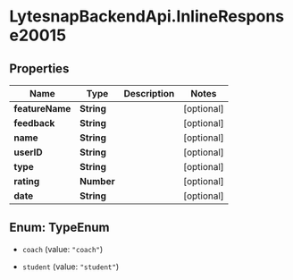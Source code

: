 # LytesnapBackendApi.InlineResponse20015

## Properties

Name | Type | Description | Notes
------------ | ------------- | ------------- | -------------
**featureName** | **String** |  | [optional] 
**feedback** | **String** |  | [optional] 
**name** | **String** |  | [optional] 
**userID** | **String** |  | [optional] 
**type** | **String** |  | [optional] 
**rating** | **Number** |  | [optional] 
**date** | **String** |  | [optional] 



## Enum: TypeEnum


* `coach` (value: `"coach"`)

* `student` (value: `"student"`)




